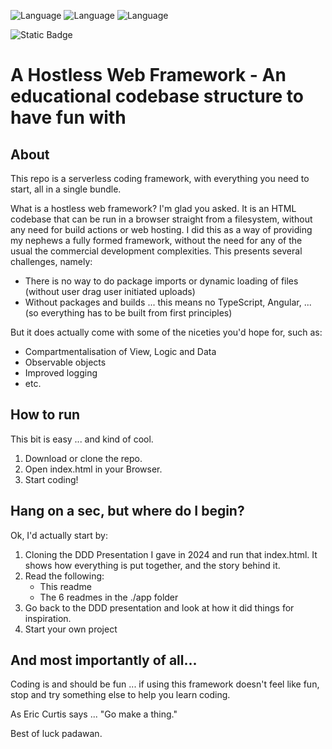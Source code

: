 ![Language](https://img.shields.io/badge/HTML-5%2B-E34F26.svg?logo=html5) ![Language](https://img.shields.io/badge/CSS3-2024%2B-1572B6.svg?logo=css3) ![Language](https://img.shields.io/badge/JavaScript-ES2023%2B-F7DF1E.svg?logo=javascript) 

![Static Badge](https://img.shields.io/badge/build_status-not_required_%3A%29-green)

# A Hostless Web Framework - An educational codebase structure to have fun with
## About
This repo is a serverless coding framework, with everything you need to start, all in a single bundle.

What is a hostless web framework? I'm glad you asked. It is an HTML codebase that can be run in a browser straight from a filesystem, without any need for build actions or web hosting. I did this as a way of providing my nephews a fully formed framework, without the need for any of the usual the commercial development complexities. This presents several challenges, namely:
- There is no way to do package imports or dynamic loading of files (without user drag user initiated uploads)
- Without packages and builds ... this means no TypeScript, Angular, ... (so everything has to be built from first principles)

But it does actually come with some of the niceties you'd hope for, such as:
- Compartmentalisation of View, Logic and Data
- Observable objects
- Improved logging
- etc.

## How to run
This bit is easy ... and kind of cool.
1. Download or clone the repo.
2. Open index.html in your Browser.
3. Start coding!

## Hang on a sec, but where do I begin?
Ok, I'd actually start by:
1. Cloning the DDD Presentation I gave in 2024 and run that index.html. It shows how everything is put together, and the story behind it. 
2. Read the following:
    - This readme
    - The 6 readmes in the ./app folder
3. Go back to the DDD presentation and look at how it did things for inspiration.
4. Start your own project

## And most importantly of all...
Coding is and should be fun ... if using this framework doesn't feel like fun, stop and try something else to help you learn coding.

As Eric Curtis says ... "Go make a thing."

Best of luck padawan. 